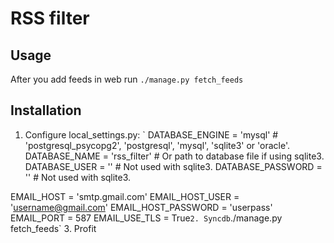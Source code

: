 RSS filter
====================

Usage
-----

After you add feeds in web run `./manage.py fetch_feeds`

Installation
------------

1. Configure local\_settings.py:
`
DATABASE_ENGINE = 'mysql'      # 'postgresql_psycopg2', 'postgresql', 'mysql', 'sqlite3' or 'oracle'.
DATABASE_NAME = 'rss_filter'   # Or path to database file if using sqlite3.
DATABASE_USER = ''             # Not used with sqlite3.
DATABASE_PASSWORD = ''         # Not used with sqlite3.

EMAIL_HOST = 'smtp.gmail.com'
EMAIL_HOST_USER = 'username@gmail.com'
EMAIL_HOST_PASSWORD = 'userpass'
EMAIL_PORT = 587
EMAIL_USE_TLS = True`
2. Syncdb `./manage.py fetch_feeds`
3. Profit

